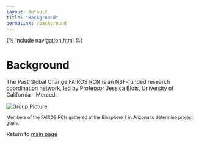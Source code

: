 ```yaml
---
layout: default
title: "Background"
permalink: /background
---
```


{% include navigation.html %}

# Background
The Past Global Change FAIROS RCN is an NSF-funded research coordination network, led by Professor Jessica Blois, University of California - Merced.

<img src="./images/Blois_group_3.jpeg" alt="Group Picture">
<p><small>Members of the FAIROS RCN gathered at the Biosphere 2 in Arizona to determine project goals.</small></p>

Return to [main page](README.md)

